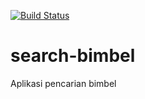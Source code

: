 [![Build Status](https://travis-ci.com/cbot59/search-bimbel.svg?branch=master)](https://travis-ci.com/cbot59/search-bimbel)

# search-bimbel
Aplikasi pencarian bimbel
